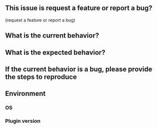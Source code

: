 ## This issue is request a feature or report a bug?

(request a feature or report a bug)

## What is the current behavior?

## What is the expected behavior?

## If the current behavior is a bug, please provide the steps to reproduce

## Environment

### OS

### Plugin version
